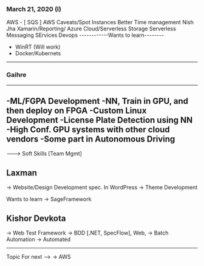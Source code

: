 ### March 21, 2020 (I)

AWS - [ SQS ]
AWS Caveats/Spot Instances
Better Time management
Nish Jha
Xamarin/Reporting/ 
Azure Cloud/Serverless
Storage
Serverless
Messaging SErvices
Devops
------------Wants to learn--------
- WinRT (Will work)
- Docker/Kubernets
------------------------------


### Gaihre
-----------------
-ML/FGPA Development
-NN, Train in GPU, and then deploy on FPGA
-Custom Linux Development
-License Plate Detection using NN
-High Conf. GPU systems with other cloud vendors
-Some part in Autonomous Driving
-------------------------------------------
---> Soft Skills [Team Mgmt]


Laxman
-------------------
→ Website/Design Development spec. In WordPress
→ Theme Development

Wants to learn
→ SageFramework


Kishor Devkota
-----------------------
→ Web Test Framework
→ BDD [.NET, SpecFlow], Web, 
→ Batch Automation
→ Automated

-----------------------------------------------------------------------------


Topic For next -->
→ AWS

